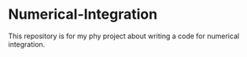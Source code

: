 # Numerical-Integration
This repository is for my phy project about writing a code for numerical integration.
